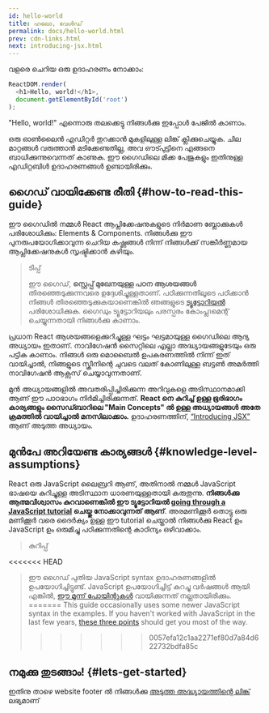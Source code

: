 ```yaml
---
id: hello-world
title: ഹലോ, വേൾഡ്
permalink: docs/hello-world.html
prev: cdn-links.html
next: introducing-jsx.html
---
```


വളരെ ചെറിയ ഒരു ഉദാഹരണം നോക്കാം:

```js
ReactDOM.render(
  <h1>Hello, world!</h1>,
  document.getElementById('root')
);
```

"Hello, world!" എന്നൊരു തലക്കെട്ടു നിങ്ങൾക്കു ഇപ്പോൾ പേജിൽ കാണാം.

[](codepen://hello-world)

ഒരു ഓൺലൈൻ എഡിറ്റർ തുറക്കാൻ മുകളിലുള്ള ലിങ്ക് ക്ലിക്കുചെയ്യുക. ചില മാറ്റങ്ങൾ വരുത്താൻ മടിക്കേണ്ടതില്ല, അവ ഔട്പുട്ടിനെ എങ്ങനെ ബാധിക്കുന്നുവെന്നത് കാണുക. ഈ ഗൈഡിലെ മിക്ക പേജുകളും ഇതിനുള്ള എഡിറ്റബിൾ ഉദാഹരണങ്ങൾ ഉണ്ടായിരിക്കും.


## ഗൈഡ് വായിക്കേണ്ട രീതി {#how-to-read-this-guide}


ഈ ഗൈഡിൽ നമ്മൾ React ആപ്ലിക്കേഷനുകളുടെ നിർമാണ ബ്ലോക്കുകൾ പരിശോധിക്കും: Elements & Components. നിങ്ങൾക്കു ഈ പുനരുപയോഗിക്കാവുന്ന ചെറിയ കഷ്ണങ്ങൾ നിന്ന് നിങ്ങൾക്ക് സങ്കീർണ്ണമായ ആപ്ലിക്കേഷനുകൾ സൃഷ്ടിക്കാൻ കഴിയും.

>ടിപ്പ്
>
>ഈ ഗൈഡ്, **സ്റ്റെപ്പ് മുഖേനയുള്ള പഠന ആശയങ്ങൾ** തിരഞ്ഞെടുക്കുന്നവരെ ഉദ്ദേശിച്ചുള്ളതാണ്. പഠിക്കുന്നതിലൂടെ പഠിക്കാൻ നിങ്ങൾ തിരഞ്ഞെടുക്കുകയാണെങ്കിൽ ഞങ്ങളുടെ [ട്യൂട്ടോറിയൽ](/tutorial/tutorial.html) പരിശോധിക്കുക. ഗൈഡും ട്യൂട്ടോറിയലും പരസ്പരം കോംപ്ലาമെന്റ് ചെയ്യുന്നതായി നിങ്ങൾക്കു കാണാം.

പ്രധാന React ആശയങ്ങളെക്കുറിച്ചുള്ള ഘട്ടം ഘട്ടമായുള്ള ഗൈഡിലെ ആദ്യ അധ്യായം ഇതാണ്. നാവിഗേഷൻ സൈറ്റിലെ എല്ലാ അദ്ധ്യായങ്ങളുടേയും ഒരു പട്ടിക കാണാം. നിങ്ങൾ ഒരു മൊബൈൽ ഉപകരണത്തിൽ നിന്ന് ഇത് വായിച്ചാൽ, നിങ്ങളുടെ സ്ക്രീനിന്റെ ചുവടെ വലത് കോണിലുള്ള ബട്ടൺ അമർത്തി നാവിഗേഷൻ ആക്സസ് ചെയ്യാവുന്നതാണ്.

മുൻ അധ്യായങ്ങളിൽ അവതരിപ്പിച്ചിരിക്കുന്ന അറിവുകളെ അടിസ്ഥാനമാക്കി ആണ് ഈ പാഠഭാഗം നിർമിച്ചിരിക്കുന്നത്. **React നെ കുറിച്ച് ഉള്ള ഭൂരിഭാഗം കാര്യങ്ങളും സൈഡ്ബാറിലെ "Main Concepts" ൽ ഉള്ള അധ്യായങ്ങൾ അതേ ക്രമത്തിൽ വായിച്ചാൽ മനസിലാക്കാം.** ഉദാഹരണത്തിന്, [“Introducing JSX”](/docs/introducing-jsx.html) ആണ് അടുത്ത അധ്യായം.

## മുൻപേ അറിയേണ്ട കാര്യങ്ങൾ {#knowledge-level-assumptions}

React ഒരു JavaScript ലൈബ്രറി ആണ്, അതിനാൽ നമ്മൾ JavaScript ഭാഷയെ കുറിച്ചുള്ള അടിസ്ഥാന ധാരണയുള്ളതായി കരുതുന്നു. **നിങ്ങൾക്കു ആത്മവിശ്വാസം കുറവാണെങ്കിൽ ഈ ട്യൂട്ടോറിയൽ [going through a JavaScript tutorial](https://developer.mozilla.org/en-US/docs/Web/JavaScript/A_re-introduction_to_JavaScript) ചെയ്തു നോക്കാവുന്നത് ആണ്**. അരമണിക്കൂർ തൊട്ടു ഒരു മണിക്കൂർ വരെ ദൈർക്യം ഉള്ള ഈ tutorial ചെയ്താൽ നിങ്ങൾക്കു React ഉം JavaScript ഉം ഒരുമിച്ചു പഠിക്കുന്നതിന്റെ കാഠിന്യം ഒഴിവാക്കാം.

>കുറിപ്പ്
>
<<<<<<< HEAD
>ഈ ഗൈഡ് പുതിയ JavaScript syntax ഉദാഹരണങ്ങളിൽ ഉപയോഗിച്ചിട്ടുണ്ട്. JavaScript ഉപയോഗിച്ചിട്ട് കുറച്ചു വർഷങ്ങൾ ആയി എങ്കിൽ, [ഈ മൂന്ന് പോയിന്റുകൾ](https://gist.github.com/gaearon/683e676101005de0add59e8bb345340c) വായിക്കുന്നത് നല്ലതായിരിക്കും.
=======
>This guide occasionally uses some newer JavaScript syntax in the examples. If you haven't worked with JavaScript in the last few years, [these three points](https://gist.github.com/gaearon/683e676101005de0add59e8bb345340c) should get you most of the way.
>>>>>>> 0057efa12c1aa2271ef80d7a84d622732bdfa85c


## നമുക്കു തുടങ്ങാം! {#lets-get-started}

ഇതിനു താഴെ website footer ൽ നിങ്ങൾക്കു [അടുത്ത അദ്ധ്യായത്തിന്റെ ലിങ്ക്](/docs/introducing-jsx.html) ലഭ്യമാണ് 


